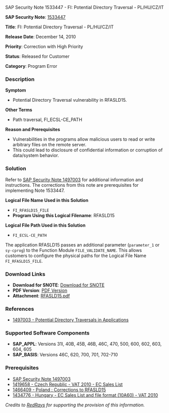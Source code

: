 SAP Security Note 1533447 - FI: Potential Directory Traversal - PL/HU/CZ/IT

**SAP Security Note**: [1533447](https://me.sap.com/notes/1533447)

**Title**: FI: Potential Directory Traversal - PL/HU/CZ/IT

**Release Date**: December 14, 2010

**Priority**: Correction with High Priority

**Status**: Released for Customer

**Category**: Program Error

### Description

**Symptom**
- Potential Directory Traversal vulnerability in RFASLD15.

**Other Terms**
- Path traversal, FI_ECSL-CE_PATH

**Reason and Prerequisites**
- Vulnerabilities in the programs allow malicious users to read or write arbitrary files on the remote server.
- This could lead to disclosure of confidential information or corruption of data/system behavior.

### Solution

Refer to [SAP Security Note 1497003](https://me.sap.com/notes/1497003) for additional information and instructions. The corrections from this note are prerequisites for implementing Note 1533447.

**Logical File Name Used in this Solution**
- `FI_RFASLD15_FILE`
- **Program Using this Logical Filename**: RFASLD15

**Logical File Path Used in this Solution**
- `FI_ECSL-CE_PATH`

The application RFASLD15 passes an additional parameter (`parameter_1` or `sy-cprog`) to the Function Module `FILE_VALIDATE_NAME`. This allows customers to configure the physical paths for the Logical File Name `FI_RFASLD15_FILE`.

### Download Links

- **Download for SNOTE**: [Download for SNOTE](https://notesdownloads.sap.com/note/0040000009095372017)
- **PDF Version**: [PDF Version](https://me.sap.com/sap/support/sfm/notes/print/0001533447?language=en-US&token=C286F1891327F9E896AFC132BA4A04B8)
- **Attachment**: [RFASLD15.pdf](https://me.sap.com/sap/support/sapnotes/public/services/attachment.htm?iv_key=012003146900000627002010&iv_version=0001&iv_guid=E74C1DB7A88B224EAD722F072F953F38)

### References

- [1497003 - Potential Directory Traversals in Applications](https://me.sap.com/notes/1497003)

### Supported Software Components

- **SAP_APPL**: Versions 31I, 40B, 45B, 46B, 46C, 470, 500, 600, 602, 603, 604, 605
- **SAP_BASIS**: Versions 46C, 620, 700, 701, 702-710

### Prerequisites

- [SAP Security Note 1497003](https://me.sap.com/notes/1497003)
- [1419658 - Czech Republic - VAT 2010 - EC Sales List](https://me.sap.com/notes/1419658)
- [1466409 - Poland : Corrections to RFASLD15](https://me.sap.com/notes/1466409)
- [1434776 - Hungary - EC Sales List and file format (10A60) - VAT 2010](https://me.sap.com/notes/1434776)

*Credits to [RedRays](https://redrays.io) for supporting the provision of this information.*